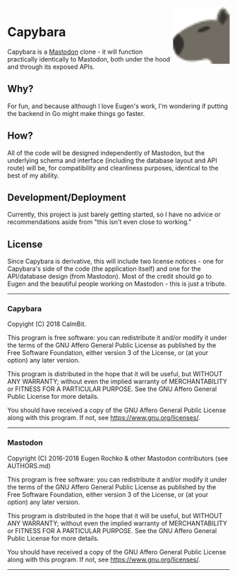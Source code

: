 <img src="capybara.svg" width="128px" height="128px" align="right">

# Capybara
Capybara is a [Mastodon](https://github.com/tootsuite/mastodon) clone - it will function practically identically to
Mastodon, both under the hood and through its exposed APIs.

## Why?
For fun, and because although I love Eugen's work, I'm wondering if putting the backend in Go might make things
go faster.

## How?
All of the code will be designed independently of Mastodon, but the underlying schema and interface (including the
database layout and API route) will be, for compatibility and cleanliness purposes, identical to the best of my ability.

## Development/Deployment
Currently, this project is just barely getting started, so
I have no advice or recommendations aside from "this isn't
even close to working."

## License
Since Capybara is derivative, this will include two license notices - one for Capybara's side of the code (the 
application itself) and one for the API/database design (from Mastodon). Most of the credit should go to Eugen and
the beautiful people working on Mastodon - this is just a tribute.

---
### Capybara
Copyight (C) 2018 CalmBit.

This program is free software: you can redistribute it and/or modify it under the terms of the GNU Affero General 
Public License as published by the Free Software Foundation, either version 3 of the License, or (at your option) 
any later version.

This program is distributed in the hope that it will be useful, but WITHOUT ANY WARRANTY; without even the implied 
warranty of MERCHANTABILITY or FITNESS FOR A PARTICULAR PURPOSE. See the GNU Affero General Public License for more 
details.

You should have received a copy of the GNU Affero General Public License along with this program. If not, 
see https://www.gnu.org/licenses/.

---
### Mastodon


Copyright (C) 2016-2018 Eugen Rochko & other Mastodon contributors (see AUTHORS.md)

This program is free software: you can redistribute it and/or modify it under the terms of the GNU Affero General Public License as published by the Free Software Foundation, either version 3 of the License, or (at your option) any later version.

This program is distributed in the hope that it will be useful, but WITHOUT ANY WARRANTY; without even the implied warranty of MERCHANTABILITY or FITNESS FOR A PARTICULAR PURPOSE. See the GNU Affero General Public License for more details.

You should have received a copy of the GNU Affero General Public License along with this program. If not, see https://www.gnu.org/licenses/.

---
